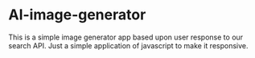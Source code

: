 # AI-image-generator

This is a simple image generator app based upon user response to our search API. Just a simple application of javascript to make it responsive.
